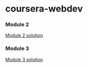 # coursera-webdev

### Module 2
[Module 2 solution](https://fulcus.github.io/coursera-webdev/module2-solution/)

### Module 3
[Module 3 solution](https://fulcus.github.io/coursera-webdev/module3-solution/)
